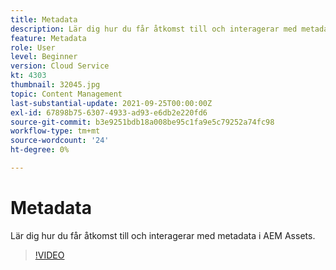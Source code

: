```yaml
---
title: Metadata
description: Lär dig hur du får åtkomst till och interagerar med metadata i AEM Assets.
feature: Metadata
role: User
level: Beginner
version: Cloud Service
kt: 4303
thumbnail: 32045.jpg
topic: Content Management
last-substantial-update: 2021-09-25T00:00:00Z
exl-id: 67898b75-6307-4933-ad93-e6db2e220fd6
source-git-commit: b3e9251bdb18a008be95c1fa9e5c79252a74fc98
workflow-type: tm+mt
source-wordcount: '24'
ht-degree: 0%

---
```


# Metadata

Lär dig hur du får åtkomst till och interagerar med metadata i AEM Assets.

>[!VIDEO](https://video.tv.adobe.com/v/32045?quality=12&learn=on)
